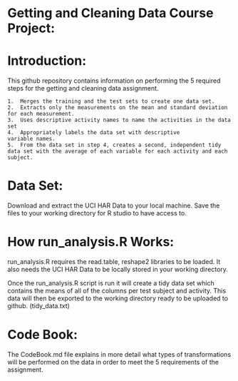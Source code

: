 Getting and Cleaning Data Course Project:
======================================

Introduction:
======================================
This github repository contains information on performing the 5 required steps for the getting and cleaning data assignment.

	1.	Merges the training and the test sets to create one data set.
	2.	Extracts only the measurements on the mean and standard deviation for each measurement. 
	3.	Uses descriptive activity names to name the activities in the data set
	4.	Appropriately labels the data set with descriptive variable names. 
	5.	From the data set in step 4, creates a second, independent tidy data set with the average of each variable for each activity and each subject.

Data Set:
======================================

Download and extract the UCI HAR Data to your local machine.
Save the files to your working directory for R studio to have access to.

How run_analysis.R  Works:
======================================

run_analysis.R requires the read.table, reshape2 libraries  to be loaded.  It also needs the UCI HAR Data to be locally stored in your working directory.

Once the run_analysis.R script is run it will create a tidy data set which contains the means of all of the columns per test subject and activity.  This data will then be exported to the working directory ready to be uploaded to github. (tidy_data.txt)

Code Book:
======================================

The CodeBook.md file explains in more detail what types of transformations will be performed on the data in order to meet the 5 requirements of the assignment. 

